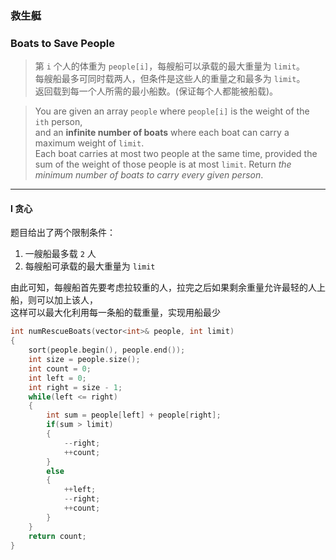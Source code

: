 ### 救生艇
### Boats to Save People

> 第 `i` 个人的体重为 `people[i]`，每艘船可以承载的最大重量为 `limit`。  
> 每艘船最多可同时载两人，但条件是这些人的重量之和最多为 `limit`。  
> 返回载到每一个人所需的最小船数。(保证每个人都能被船载)。  

> You are given an array `people` where `people[i]` is the weight of the `ith` person,  
> and an **infinite number of boats** where each boat can carry a maximum weight of `limit`.  
> Each boat carries at most two people at the same time, provided the sum of the weight of those people is at most `limit`.
> Return *the minimum number of boats to carry every given person*.  

----------

#### I 贪心

题目给出了两个限制条件：  
1. 一艘船最多载 `2` 人  
2. 每艘船可承载的最大重量为 `limit`  

由此可知，每艘船首先要考虑拉较重的人，拉完之后如果剩余重量允许最轻的人上船，则可以加上该人，  
这样可以最大化利用每一条船的载重量，实现用船最少  

```cpp
int numRescueBoats(vector<int>& people, int limit) 
{
    sort(people.begin(), people.end());
    int size = people.size();
    int count = 0;
    int left = 0;
    int right = size - 1;
    while(left <= right)
    {
        int sum = people[left] + people[right];
        if(sum > limit)
        {
            --right;
            ++count;
        }
        else
        {
            ++left;
            --right;
            ++count;
        }
    }
    return count;
}
```
